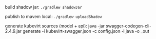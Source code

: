 build shadow jar:
`./gradlew shadowJar`

publish to mavem local:
`./gradlew uploadShadow`

generate kubevirt sources (model + api):
java -jar swagger-codegen-cli-2.4.9.jar generate -i kubevirt-swagger.json -c config.json -l java -o _out
